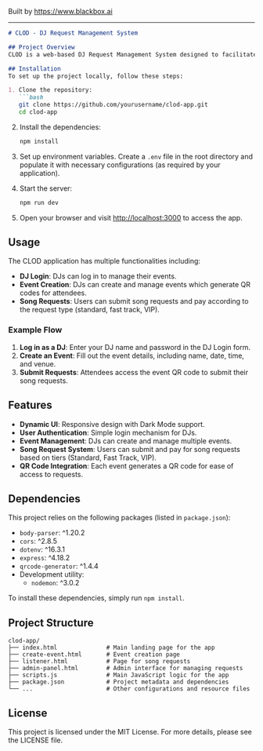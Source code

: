 
Built by https://www.blackbox.ai

---

```markdown
# CLOD - DJ Request Management System

## Project Overview
CLOD is a web-based DJ Request Management System designed to facilitate user interactions with DJs for song requests during events. The platform allows DJs to manage their events, while users can submit song requests through a sleek UI. The system is built using a combination of HTML, CSS (Tailwind CSS), and JavaScript, with a Node.js backend.

## Installation
To set up the project locally, follow these steps:

1. Clone the repository:
   ```bash
   git clone https://github.com/yourusername/clod-app.git
   cd clod-app
   ```

2. Install the dependencies:
   ```bash
   npm install
   ```

3. Set up environment variables. Create a `.env` file in the root directory and populate it with necessary configurations (as required by your application).

4. Start the server:
   ```bash
   npm run dev
   ```

5. Open your browser and visit [http://localhost:3000](http://localhost:3000) to access the app.

## Usage
The CLOD application has multiple functionalities including:

- **DJ Login**: DJs can log in to manage their events.
- **Event Creation**: DJs can create and manage events which generate QR codes for attendees.
- **Song Requests**: Users can submit song requests and pay according to the request type (standard, fast track, VIP).

### Example Flow
1. **Log in as a DJ**: Enter your DJ name and password in the DJ Login form.
2. **Create an Event**: Fill out the event details, including name, date, time, and venue.
3. **Submit Requests**: Attendees access the event QR code to submit their song requests.

## Features
- **Dynamic UI**: Responsive design with Dark Mode support.
- **User Authentication**: Simple login mechanism for DJs.
- **Event Management**: DJs can create and manage multiple events.
- **Song Request System**: Users can submit and pay for song requests based on tiers (Standard, Fast Track, VIP).
- **QR Code Integration**: Each event generates a QR code for ease of access to requests.

## Dependencies
This project relies on the following packages (listed in `package.json`):

- `body-parser`: ^1.20.2
- `cors`: ^2.8.5
- `dotenv`: ^16.3.1
- `express`: ^4.18.2
- `qrcode-generator`: ^1.4.4
- Development utility:
  - `nodemon`: ^3.0.2

To install these dependencies, simply run `npm install`.

## Project Structure
```
clod-app/
├── index.html              # Main landing page for the app
├── create-event.html       # Event creation page
├── listener.html           # Page for song requests
├── admin-panel.html        # Admin interface for managing requests
├── scripts.js              # Main JavaScript logic for the app
├── package.json            # Project metadata and dependencies
└── ...                     # Other configurations and resource files
```

## License
This project is licensed under the MIT License. For more details, please see the LICENSE file.
```